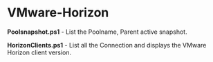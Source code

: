 # VMware-Horizon

**Poolsnapshot.ps1** - List the Poolname, Parent active snapshot.

**HorizonClients.ps1** - List all the Connection and displays the VMware Horizon client version.
